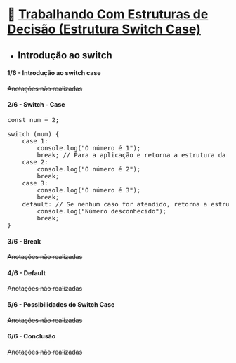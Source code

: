 # 🎯 <u>Trabalhando Com Estruturas de Decisão (Estrutura Switch Case)</u>
* ## Introdução ao switch

#### 1/6 - Introdução ao switch case

~~Anotações não realizadas~~

#### 2/6 - Switch - Case

<pre>const num = 2;

switch (num) {
    case 1:
        console.log("O número é 1");
        break; // Para a aplicação e retorna a estrutura da condição atendida
    case 2:
        console.log("O número é 2");
        break; 
    case 3:
        console.log("O número é 3");
        break; 
    default: // Se nenhum caso for atendido, retorna a estrutura do 'default'.
        console.log("Número desconhecido");
        break;
}</pre>

#### 3/6 - Break

~~Anotações não realizadas~~

#### 4/6 - Default

~~Anotações não realizadas~~

#### 5/6 - Possibilidades do Switch Case

~~Anotações não realizadas~~

#### 6/6 - Conclusão

~~Anotações não realizadas~~
